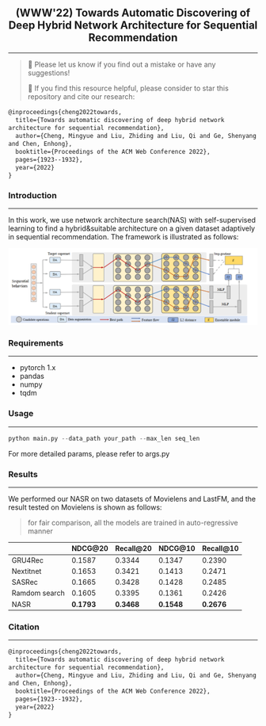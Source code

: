 <div align="center">
  <!-- <h1><b> Time-LLM </b></h1> -->
  <!-- <h2><b> Time-LLM </b></h2> -->
  <h2><b> (WWW'22) Towards Automatic Discovering of Deep Hybrid Network Architecture for Sequential Recommendation </b></h2>
</div>

---
>
> 🙋 Please let us know if you find out a mistake or have any suggestions!
> 
> 🌟 If you find this resource helpful, please consider to star this repository and cite our research:

```
@inproceedings{cheng2022towards,
  title={Towards automatic discovering of deep hybrid network architecture for sequential recommendation},
  author={Cheng, Mingyue and Liu, Zhiding and Liu, Qi and Ge, Shenyang and Chen, Enhong},
  booktitle={Proceedings of the ACM Web Conference 2022},
  pages={1923--1932},
  year={2022}
}

```


### Introduction

---

In this work, we use network architecture search(NAS) with self-supervised learning to find a hybrid&suitable architecture on a given dataset adaptively in sequential recommendation. The framework is illustrated as follows:

![model](model.png)

### Requirements

---
 - pytorch 1.x
 - pandas
 - numpy
 - tqdm

### Usage

---

```python
python main.py --data_path your_path --max_len seq_len
```

For more detailed params, please refer to args.py

### Results

---

We performed our NASR on two datasets of Movielens and LastFM, and the result tested on Movielens is shown as follows:

>for fair comparison, all the models are trained in auto-regressive manner

|               | NDCG@20    | Recall@20  | NDCG@10    | Recall@10  |
| ------------- | ---------- | ---------- | ---------- | ---------- |
| GRU4Rec       | 0.1587     | 0.3344     | 0.1347     | 0.2390     |
| Nextitnet     | 0.1653     | 0.3421     | 0.1413     | 0.2471     |
| SASRec        | 0.1665     | 0.3428     | 0.1428     | 0.2485     |
| Ramdom search | 0.1605     | 0.3395     | 0.1361     | 0.2426     |
| NASR          | **0.1793** | **0.3468** | **0.1548** | **0.2676** |

### Citation

---
```
@inproceedings{cheng2022towards,
  title={Towards automatic discovering of deep hybrid network architecture for sequential recommendation},
  author={Cheng, Mingyue and Liu, Zhiding and Liu, Qi and Ge, Shenyang and Chen, Enhong},
  booktitle={Proceedings of the ACM Web Conference 2022},
  pages={1923--1932},
  year={2022}
}

```


